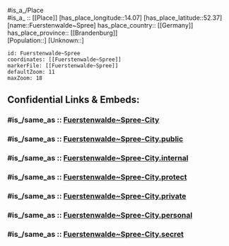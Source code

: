 ﻿---
confidential: public
isDeleted: false
location:
- 52.37
- 14.07
mapmarker: city
mapzoom:
- 7
- 12
SpocWebEntityId: 30324
tags:
- geo/City
type: City
---

#is_a_/Place  
#is_a_ :: [[Place]] 
[has_place_longitude::14.07] 
[has_place_latitude::52.37] 
[name::Fuerstenwalde~Spree] 
has_place_country:: [[Germany]]  
has_place_province:: [[Brandenburg]]  
[Population::] 
[Unknown::] 


```leaflet
id: Fuerstenwalde~Spree
coordinates: [[Fuerstenwalde~Spree]] 
markerFile: [[Fuerstenwalde~Spree]] 
defaultZoom: 11 
maxZoom: 18
```


## Confidential Links & Embeds: 

### #is_/same_as :: [Fuerstenwalde~Spree-City](/_Standards/Earth/Continent/Europe/Europe~Central/Germany/Germany~East/Brandenburg/counties~Brandenburg/Oder-Spree/cities~Oder-Spree/Fürstenwalde~Spree/boroughs~Fürstenwalde~Spree/Fuerstenwalde~Spree-City.md) 

### #is_/same_as :: [Fuerstenwalde~Spree-City.public](/_public/Earth/Continent/Europe/Europe~Central/Germany/Germany~East/Brandenburg/counties~Brandenburg/Oder-Spree/cities~Oder-Spree/Fürstenwalde~Spree/boroughs~Fürstenwalde~Spree/Fuerstenwalde~Spree-City.public.md) 

### #is_/same_as :: [Fuerstenwalde~Spree-City.internal](/_internal/Earth/Continent/Europe/Europe~Central/Germany/Germany~East/Brandenburg/counties~Brandenburg/Oder-Spree/cities~Oder-Spree/Fürstenwalde~Spree/boroughs~Fürstenwalde~Spree/Fuerstenwalde~Spree-City.internal.md) 

### #is_/same_as :: [Fuerstenwalde~Spree-City.protect](/_protect/Earth/Continent/Europe/Europe~Central/Germany/Germany~East/Brandenburg/counties~Brandenburg/Oder-Spree/cities~Oder-Spree/Fürstenwalde~Spree/boroughs~Fürstenwalde~Spree/Fuerstenwalde~Spree-City.protect.md) 

### #is_/same_as :: [Fuerstenwalde~Spree-City.private](/_private/Earth/Continent/Europe/Europe~Central/Germany/Germany~East/Brandenburg/counties~Brandenburg/Oder-Spree/cities~Oder-Spree/Fürstenwalde~Spree/boroughs~Fürstenwalde~Spree/Fuerstenwalde~Spree-City.private.md) 

### #is_/same_as :: [Fuerstenwalde~Spree-City.personal](/_personal/Earth/Continent/Europe/Europe~Central/Germany/Germany~East/Brandenburg/counties~Brandenburg/Oder-Spree/cities~Oder-Spree/Fürstenwalde~Spree/boroughs~Fürstenwalde~Spree/Fuerstenwalde~Spree-City.personal.md) 

### #is_/same_as :: [Fuerstenwalde~Spree-City.secret](/_secret/Earth/Continent/Europe/Europe~Central/Germany/Germany~East/Brandenburg/counties~Brandenburg/Oder-Spree/cities~Oder-Spree/Fürstenwalde~Spree/boroughs~Fürstenwalde~Spree/Fuerstenwalde~Spree-City.secret.md)

